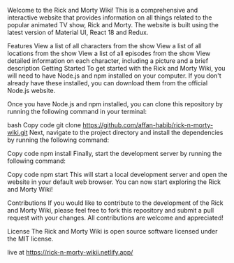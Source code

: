 Welcome to the Rick and Morty Wiki! This is a comprehensive and interactive website that provides information on all things related to the popular animated TV show, Rick and Morty. The website is built using the latest version of Material UI, React 18 and Redux.

Features
View a list of all characters from the show
View a list of all locations from the show
View a list of all episodes from the show
View detailed information on each character, including a picture and a brief description
Getting Started
To get started with the Rick and Morty Wiki, you will need to have Node.js and npm installed on your computer. If you don't already have these installed, you can download them from the official Node.js website.

Once you have Node.js and npm installed, you can clone this repository by running the following command in your terminal:

bash
Copy code
git clone https://github.com/affan-habib/rick-n-morty-wiki.git
Next, navigate to the project directory and install the dependencies by running the following command:

Copy code
npm install
Finally, start the development server by running the following command:

Copy code
npm start
This will start a local development server and open the website in your default web browser. You can now start exploring the Rick and Morty Wiki!

Contributions
If you would like to contribute to the development of the Rick and Morty Wiki, please feel free to fork this repository and submit a pull request with your changes. All contributions are welcome and appreciated!

License
The Rick and Morty Wiki is open source software licensed under the MIT license.

live at https://rick-n-morty-wikii.netlify.app/